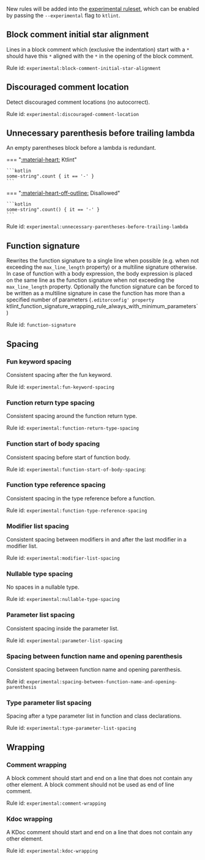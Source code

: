 New rules will be added into the [experimental ruleset](https://github.com/pinterest/ktlint/tree/master/ktlint-ruleset-experimental), which can be enabled
by passing the `--experimental` flag to `ktlint`.

## Block comment initial star alignment

Lines in a block comment which (exclusive the indentation) start with a `*` should have this `*` aligned with the `*` in the opening of the block comment.

Rule id: `experimental:block-comment-initial-star-alignment`

## Discouraged comment location

Detect discouraged comment locations (no autocorrect).

Rule id: `experimental:discouraged-comment-location`

## Unnecessary parenthesis before trailing lambda

An empty parentheses block before a lambda is redundant.

=== "[:material-heart:](#) Ktlint"

    ```kotlin
    some-string".count { it == '-' }
    ```

=== "[:material-heart-off-outline:](#) Disallowed"

    ```kotlin
    some-string".count() { it == '-' }
    ```

Rule id: `experimental:unnecessary-parentheses-before-trailing-lambda`

## Function signature

Rewrites the function signature to a single line when possible (e.g. when not exceeding the `max_line_length` property) or a multiline signature otherwise. In case of function with a body expression, the body expression is placed on the same line as the function signature when not exceeding the `max_line_length` property. Optionally the function signature can be forced to be written as a multiline signature in case the function has more than a specified number of parameters (`.editorconfig' property `ktlint_function_signature_wrapping_rule_always_with_minimum_parameters`)

Rule id: `function-signature`

## Spacing

### Fun keyword spacing

Consistent spacing after the fun keyword.

Rule id: `experimental:fun-keyword-spacing`

### Function return type spacing

Consistent spacing around the function return type.

Rule id: `experimental:function-return-type-spacing`

### Function start of body spacing

Consistent spacing before start of function body.

Rule id: `experimental:function-start-of-body-spacing`:

### Function type reference spacing

Consistent spacing in the type reference before a function.

Rule id: `experimental:function-type-reference-spacing`

### Modifier list spacing

Consistent spacing between modifiers in and after the last modifier in a modifier list.

Rule id: `experimental:modifier-list-spacing`

### Nullable type spacing

No spaces in a nullable type.

Rule id: `experimental:nullable-type-spacing`

### Parameter list spacing

Consistent spacing inside the parameter list.

Rule id: `experimental:parameter-list-spacing`

### Spacing between function name and opening parenthesis

Consistent spacing between function name and opening parenthesis.

Rule id: `experimental:spacing-between-function-name-and-opening-parenthesis`

### Type parameter list spacing

Spacing after a type parameter list in function and class declarations.

Rule id: `experimental:type-parameter-list-spacing`

## Wrapping

### Comment wrapping

A block comment should start and end on a line that does not contain any other element. A block comment should not be used as end of line comment.

Rule id: `experimental:comment-wrapping`

### Kdoc wrapping

A KDoc comment should start and end on a line that does not contain any other element.

Rule id: `experimental:kdoc-wrapping`
